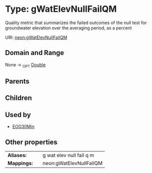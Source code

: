 
# Type: gWatElevNullFailQM


Quality metric that summarizes the failed outcomes of the null test for groundwater elevation over the averaging period, as a percent

URI: [neon:gWatElevNullFailQM](https://data.neonscience.org/gWatElevNullFailQM)


## Domain and Range

None ->  <sub>OPT</sub> [Double](types/Double.md)

## Parents


## Children


## Used by

 * [EOG30Min](EOG30Min.md)

## Other properties

|  |  |  |
| --- | --- | --- |
| **Aliases:** | | g wat elev null fail q m |
| **Mappings:** | | neon:gWatElevNullFailQM |

